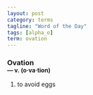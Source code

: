 ```yaml
---
layout: post
category: terms
tagline: "Word of the Day"
tags: [alpha_o]
term: ovation
---
```


<h3>Ovation<br/> <small>&mdash; v. (o<span>&middot;</span>va<span>&middot;</span>tion)</small></h3>
<p><ol>
<li>to avoid eggs</li>
</ol></p>
